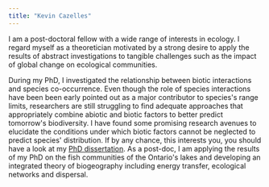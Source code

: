 ```yaml
---
title: "Kevin Cazelles"
---
```


I am a post-doctoral fellow with a wide range of interests in ecology.
I regard myself as a theoretician motivated by a strong desire to apply the
results of abstract investigations to tangible challenges such as the impact of global change
on ecological communities.  

During my PhD, I investigated the relationship between biotic interactions and
species co-occurrence. Even though the role of species interactions have been
been early pointed out as a major contributor to species's range limits, researchers are still struggling to find adequate approaches that appropriately
combine abiotic and biotic factors to better predict tomorrow's biodiversity. I have found some promising research avenues to elucidate the conditions under which biotic factors cannot be neglected to predict species' distribution. If by any chance, this interests you, you should have a look at my [PhD dissertation](/pdf/thesekc.pdf). As a post-doc, I am applying the results of my PhD on the fish communities of the Ontario's lakes and developing an integrated theory of biogeography including energy transfer,
ecological networks and dispersal.

